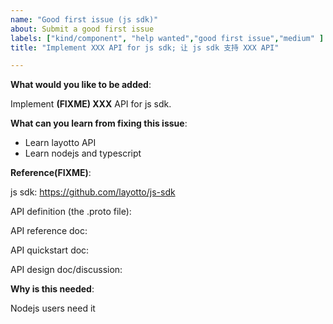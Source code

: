 ```yaml
---
name: "Good first issue (js sdk)"
about: Submit a good first issue
labels: ["kind/component", "help wanted","good first issue","medium" ]
title: "Implement XXX API for js sdk; 让 js sdk 支持 XXX API"

---
```

<!-- Please only use this template for submitting good first issues -->

**What would you like to be added**:

Implement **(FIXME) XXX** API for js sdk.

**What can you learn from fixing this issue**:
- Learn layotto API
- Learn nodejs and typescript

**Reference(FIXME)**:

js sdk: https://github.com/layotto/js-sdk

API definition (the .proto file): 

API reference doc: 

API quickstart doc: 

API design doc/discussion:

**Why is this needed**:

Nodejs users need it